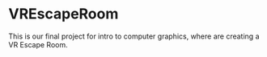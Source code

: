 # VREscapeRoom
This is our final project for intro to computer graphics, where are creating a VR Escape Room. 
